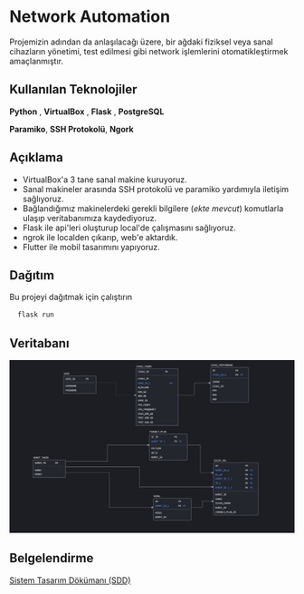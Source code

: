 
# Network Automation
Projemizin adından da anlaşılacağı üzere, bir ağdaki fiziksel veya sanal cihazların yönetimi, test edilmesi gibi network işlemlerini otomatikleştirmek amaçlanmıştır.





## Kullanılan Teknolojiler

**Python** , **VirtualBox** , **Flask** , **PostgreSQL** 

**Paramiko**, **SSH Protokolü**, **Ngork**   

  
## Açıklama

- VirtualBox'a 3 tane sanal makine kuruyoruz.
- Sanal makineler arasında SSH protokolü ve paramiko yardımıyla iletişim sağlıyoruz.
- Bağlandığımız makinelerdeki gerekli bilgilere (_ekte mevcut_) komutlarla ulaşıp veritabanımıza kaydediyoruz. 
- Flask ile api'leri oluşturup local'de çalışmasını sağlıyoruz.
- ngrok ile localden çıkarıp, web'e aktardık. 
- Flutter ile mobil tasarımını yapıyoruz. 


  
## Dağıtım

Bu projeyi dağıtmak için çalıştırın

```bash
  flask run
```

  
## Veritabanı

![Uygulama Ekran Görüntüsü](https://raw.githubusercontent.com/mirayeker/network_automation/master/veritabani_semasi.jpeg)

  
## Belgelendirme

[Sistem Tasarım Dökümanı (SDD)](https://github.com/mirayeker/network_automation/blob/master/sdd_networkautomation.pdf)

  
